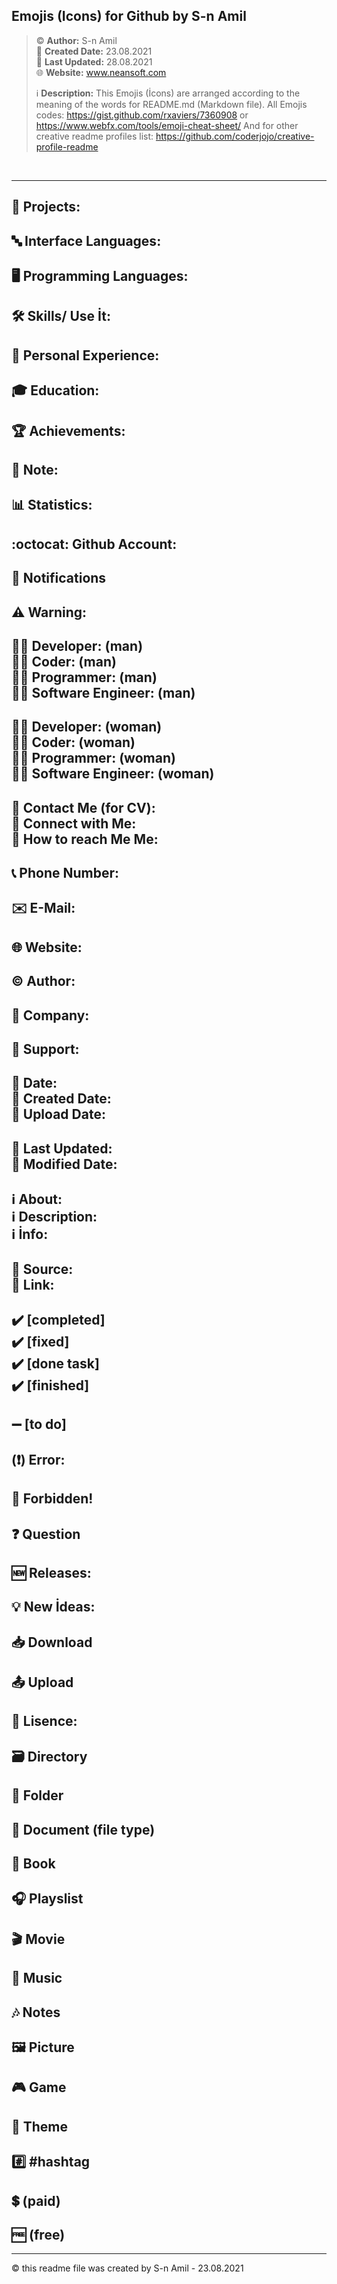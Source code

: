 ## Emojis (Icons) for Github by S-n Amil

> ©️ **Author:** S-n Amil <br>
> 📅 **Created Date:** 23.08.2021 <br>
> 🔄 **Last Updated:** 28.08.2021 <br>
> 🌐 **Website:** www.neansoft.com <br>
> 
> ℹ️ **Description:** This Emojis (İcons) are arranged according to the meaning of the words for README.md (Markdown file).
>                     All Emojis codes: https://gist.github.com/rxaviers/7360908 or https://www.webfx.com/tools/emoji-cheat-sheet/
>                     And for other creative readme profiles list: https://github.com/coderjojo/creative-profile-readme <br>

&nbsp;
&nbsp;
&nbsp;
&nbsp;

<hr>

## 📂 Projects:
## 🔤 Interface Languages:
## 🖥️ Programming Languages:
## 🛠 Skills/ Use İt:
## 💼 Personal Experience:
## 🎓 Education:
## 🏆 Achievements:
## 📌 Note:
## 📊 Statistics:
## :octocat: Github Account:
## 🔔 Notifications
## ⚠️ Warning: 

<h2>
   👨‍💻 Developer: (man) <br>
   👨‍💻 Coder: (man) <br>
   👨‍💻 Programmer: (man) <br>
   👨‍💻 Software Engineer: (man) <br>
</h2>
<h2>
   👩‍💻 Developer: (woman) <br>
   👩‍💻 Coder: (woman) <br>
   👩‍💻 Programmer: (woman) <br>
   👩‍💻 Software Engineer: (woman) <br>
</h2>
<h2>
   👤 Contact Me (for CV): <br>
   👤 Connect with Me: <br>
   👤 How to reach Me Me: <br>
</h2>

## 📞 Phone Number:
## ✉️ E-Mail:
## 🌐 Website:
## ©️ Author:
## 🏢 Company:
## 💌 Support:

<h2>
    📅 Date: <br>
    📅 Created Date: <br>
    📅 Upload Date: <br>
</h2>
<h2>
   🔄 Last Updated: <br>
   🔄 Modified Date: <br>
</h2>
<h2>
   ℹ️ About: <br>
   ℹ️ Description: <br>
   ℹ️ İnfo: <br>
</h2>
<h2>
   📎 Source: <br>
   🔗 Link: <br>
</h2>
<h2>
   ✔️ [completed] <br>
   ✔️ [fixed] <br>
   ✔️ [done task] <br>
   ✔️ [finished] <br>
</h2>

## ➖ [to do]
## (❗) Error:
## 🚫 Forbidden!
## ❓ Question
## 🆕 Releases: 
## 💡 New İdeas:
## 📥 Download
## 📤 Upload
## 📜 Lisence:
## 🗃️ Directory
## 📁 Folder
## 📄 Document (file type)
## 📖 Book
## 🎧 Playslist
## 🎬 Movie
## 🎵 Music
## 🎶 Notes
## 🖼️ Picture
## 🎮 Game
## 🎨 Theme
## #️⃣ #hashtag
## 💲 (paid)
## 🆓 (free)

<hr>
©️ this readme file was created by S-n Amil - 23.08.2021
